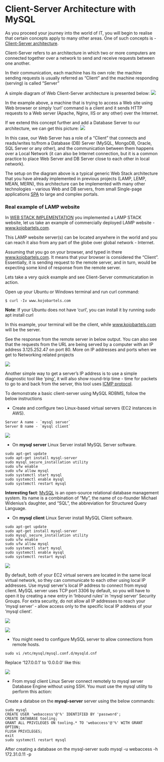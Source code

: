 # Client-Server Architecture with MySQL

As you proceed your journey into the world of IT, you will begin to realise that certain concepts apply to many other areas. One of such concepts is - [Client-Server architecture](https://en.wikipedia.org/wiki/Client%E2%80%93server_model).

Client-Server refers to an architecture in which two or more computers are connected together over a network to send and receive requests between one another.

In their communication, each machine has its own role: the machine sending requests is usually referred as “Client” and the machine responding (serving) is called “Server”

A simple diagram of Web Client-Server architecture is presented below:
![](./images/client-server.png)

In the example above, a machine that is trying to access a Web site using Web browser or simply ‘curl’ command is a client and it sends HTTP requests to a Web server (Apache, Nginx, IIS or any other) over the Internet.

If we extend this concept further and add a Database Server to our architecture, we can get this picture:
![](./images/database.png)

In this case, our Web Server has a role of a “Client” that connects and reads/writes to/from a Database (DB) Server (MySQL, MongoDB, Oracle, SQL Server or any other), and the communication between them happens over a Local Network (it can also be Internet connection, but it is a common practice to place Web Server and DB Server close to each other in local network).

The setup on the diagram above is a typical generic Web Stack architecture that you have already implemented in previous projects (LAMP, LEMP, MEAN, MERN), this architecture can be implemented with many other technologies - various Web and DB servers, from small Single-page applications [SPA](https://en.wikipedia.org/wiki/Single-page_application) to large and complex portals.

### Real example of LAMP website
In [WEB STACK IMPLEMENTATION](https://github.com/samuelbartels20/web-stack-implementation) you implemented a LAMP STACK website, let us take an example of commercially deployed LAMP website - www.kojobartels.com.

This LAMP website server(s) can be located anywhere in the world and you can reach it also from any part of the globe over global network - Internet.

Assuming that you go on your browser, and typed in there www.kojobartels.com. It means that your browser is considered the “Client”. Essentially, it is sending request to the remote server, and in turn, would be expecting some kind of response from the remote server.

Lets take a very quick example and see Client-Server communicatation in action.

Open up your Ubuntu or Windows terminal and run curl command:
```
$ curl -Iv www.kojobartels.com
```

**Note**: If your Ubuntu does not have ‘curl’, you can install it by running sudo apt install curl

In this example, your terminal will be the client, while www.kojobartels.com will be the server.

See the response from the remote server in below output. You can also see that the requests from the URL are being served by a computer with an IP address 3.125.252.47 on port 80. More on IP addresses and ports when we get to Networking related projects

![](./images/serve.png)

Another simple way to get a server’s IP address is to use a simple diagnostic tool like ‘ping’, it will also show round-trip time - time for packets to go to and back from the server, this tool uses [ICMP protocol](https://en.wikipedia.org/wiki/Internet_Control_Message_Protocol).

To demonstrate a basic client-server using MySQL RDBMS, follow the below instructions
- Create and configure two Linux-based virtual servers (EC2 instances in AWS).
```
Server A name - `mysql server`
Server B name - `mysql client`
```
![](./images/cec2.png)

- On **mysql server** Linux Server install MySQL Server software.


```
sudo apt-get update
sudo apt-get install mysql-server
sudo mysql_secure_installation utility
sudo ufw enable
sudo ufw allow mysql
sudo systemctl start mysql
sudo systemctl enable mysql
sudo systemctl restart mysql
```

**Interesting fact**: [MySQL](https://www.mysql.com/) is an open-source relational database management system. Its name is a combination of “My”, the name of co-founder Michael Widenius’s daughter, and “SQL”, the abbreviation for Structured Query Language.

- On **mysql client** Linux Server install MySQL Client software.
```
sudo apt-get update
sudo apt-get install mysql-server
sudo mysql_secure_installation utility
sudo ufw enable
sudo ufw allow mysql
sudo systemctl start mysql
sudo systemctl enable mysql
sudo systemctl restart mysql
```
![](./images/client.png)

By default, both of your EC2 virtual servers are located in the same local virtual network, so they can communicate to each other using local IP addresses. Use mysql server's local IP address to connect from mysql client. MySQL server uses TCP port 3306 by default, so you will have to open it by creating a new entry in ‘Inbound rules’ in ‘mysql server’ Security Groups. For extra security, do not allow all IP addresses to reach your ‘mysql server’ - allow access only to the specific local IP address of your ‘mysql client’.

![](./images/mysql_sg.png)

![](./images/ip.png)

- You might need to configure MySQL server to allow connections from remote hosts.
```
sudo vi /etc/mysql/mysql.conf.d/mysqld.cnf 
```

Replace ‘127.0.0.1’ to ‘0.0.0.0’ like this:

![](./images/config.png)

- From mysql client Linux Server connect remotely to mysql server Database Engine without using SSH. You must use the mysql utility to perform this action:

Create a databse on the **mysql-server** server using the below commands:  
```
sudo mysql
CREATE USER 'webaccess'@'%' IDENTIFIED BY 'password';
CREATE DATABASE tooling;
GRANT ALL PRIVILEGES ON tooling.* TO 'webaccess'@'%' WITH GRANT OPTION;
FLUSH PRIVILEGES;
exit
sudo systemctl restart mysql
```
After creating a database on the mysql-server
sudo mysql -u webaccess -h 172.31.0.11 -p